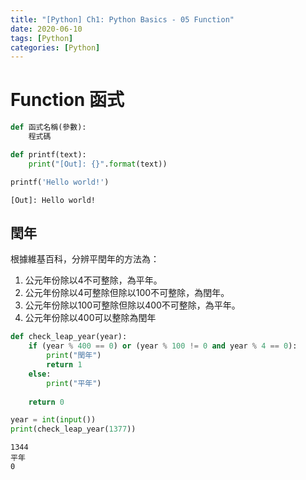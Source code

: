 ```yaml
---
title: "[Python] Ch1: Python Basics - 05 Function"
date: 2020-06-10
tags: [Python]
categories: [Python]
---
```


# Function 函式

```python
def 函式名稱(參數):
    程式碼
```

```python
def printf(text):
    print("[Out]: {}".format(text))
```

```python
printf('Hello world!')
```

    [Out]: Hello world!

## 閏年

根據維基百科，分辨平閏年的方法為：
1. 公元年份除以4不可整除，為平年。
2. 公元年份除以4可整除但除以100不可整除，為閏年。
3. 公元年份除以100可整除但除以400不可整除，為平年。
4. 公元年份除以400可以整除為閏年

```python
def check_leap_year(year):
    if (year % 400 == 0) or (year % 100 != 0 and year % 4 == 0):
        print("閏年")
        return 1
    else:
        print("平年")
    
    return 0
```

```python
year = int(input())
print(check_leap_year(1377))
```

    1344
    平年
    0
